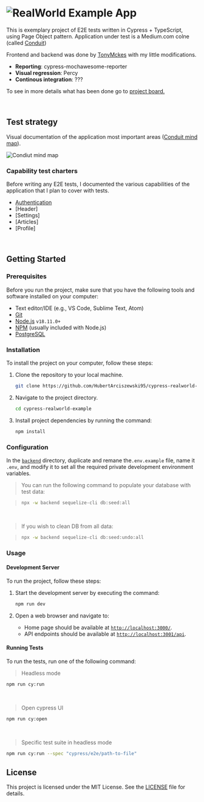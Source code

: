 # ![RealWorld Example App](logo.png)
This is exemplary project of E2E tests written in Cypress + TypeScript, using Page Object pattern. Application under test is a Medium.com colne (called [Conduit](https://demo.realworld.io/#/)) 

Frontend and backend was done by [TonyMckes](https://github.com/TonyMckes/conduit-realworld-example-app) with my little modifications. 

- **Reporting**: cypress-mochawesome-reporter
- **Visual regression**: Percy
- **Continous integration**: ???


To see in more details what has been done go to [project board.](https://github.com/users/HubertArciszewski95/projects/2/views/1)

<br>

## **Test strategy**
Visual documentation of the application most important areas ([Conduit mind map](https://miro.com/app/board/uXjVPyTICs0=/?share_link_id=723710348292)).

![Condiut mind map](conduit-mind-map.png)

### Capability test charters
Before writing any E2E tests, I documented the various capabilities of the application that I plan to cover with tests.
- [Authentication](./capability-checklist/authentication.md)
- [Header]
- [Settings]
- [Articles]
- [Profile]

<br>

## Getting Started

### Prerequisites

Before you run the project, make sure that you have the following tools and software installed on your computer:

- Text editor/IDE (e.g., VS Code, Sublime Text, Atom)
- [Git](https://git-scm.com/downloads)
- [Node.js](https://nodejs.org/en/download/) `v18.11.0+`
- [NPM](https://www.npmjs.com/) (usually included with Node.js)
- [PostgreSQL](https://www.postgresql.org/download/)

### Installation

To install the project on your computer, follow these steps:

1. Clone the repository to your local machine.

   ```bash
   git clone https://github.com/HubertArciszewski95/cypress-realworld-example.git
   ```

2. Navigate to the project directory.

   ```bash
   cd cypress-realworld-example
   ```

3. Install project dependencies by running the command:

   ```bash
   npm install
   ```

### Configuration

In the [`backend`](backend/) directory, duplicate and remane the`.env.example` file, name it `.env`, and modify it to set all the required private development environment variables.

> You can run the following command to populate your database with test data:

> ```bash
> npx -w backend sequelize-cli db:seed:all
> ```

<br>

> If you wish to clean DB from all data:

> ```bash
> npx -w backend sequelize-cli db:seed:undo:all
> ```

### Usage

#### Development Server

To run the project, follow these steps:

1. Start the development server by executing the command:

   ```bash
   npm run dev
   ```

2. Open a web browser and navigate to:
   - Home page should be available at [`http://localhost:3000/`](http://localhost:3000).
   - API endpoints should be available at [`http://localhost:3001/api`](http://localhost:3001/api).

#### Running Tests

To run the tests, run one of the following command:

> Headless mode
```bash
npm run cy:run
``` 
<br>

> Open cypress UI
```bash
npm run cy:open
```
<br>

> Specific test suite in headless mode
```bash
npm run cy:run --spec "cypress/e2e/path-to-file"
```

## License

This project is licensed under the MIT License. See the [LICENSE](LICENSE) file for details.
